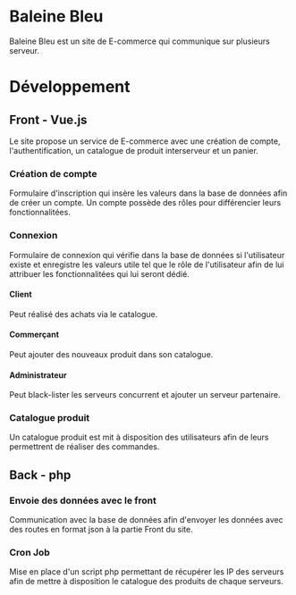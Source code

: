 
# Baleine Bleu

Baleine Bleu est un site de E-commerce qui communique sur plusieurs serveur.



# Développement
## Front - Vue.js

Le site propose un service de E-commerce avec une création de compte, l'authentification, un catalogue de produit interserveur et un panier.

### Création de compte 
Formulaire d'inscription qui insère les valeurs dans la base de données afin de créer un compte. Un compte possède des rôles pour différencier leurs fonctionnalitées.

### Connexion 
Formulaire de connexion qui vérifie dans la base de données si l'utilisateur existe et enregistre les valeurs utile tel que le rôle de l'utilisateur afin de lui attribuer les fonctionnalitées qui lui seront dédié.

#### Client
Peut réalisé des achats via le catalogue.

#### Commerçant
Peut ajouter des nouveaux produit dans son catalogue.

#### Administrateur
Peut black-lister les serveurs concurrent et ajouter un serveur partenaire.

### Catalogue produit 
Un catalogue produit est mit à disposition des utilisateurs afin de leurs permettrent de réaliser des commandes.

## Back - php

### Envoie des données avec le front
Communication avec la base de données afin d'envoyer les données avec des routes en format json à la partie Front du site.

### Cron Job
Mise en place d'un script php permettant de récupérer les IP des serveurs afin de mettre à disposition le catalogue des produits de chaque serveurs.



